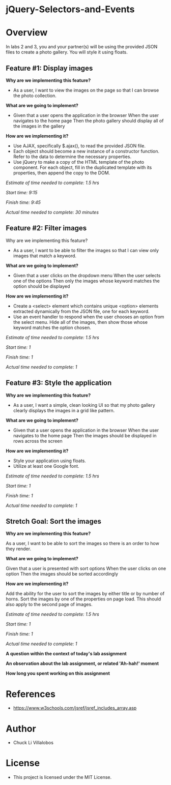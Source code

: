 # jQuery-Selectors-and-Events

# Overview

In labs 2 and 3, you and your partner(s) will be using the provided JSON files to create a photo gallery. You will style it using floats.


## Feature #1: Display images

**Why are we implementing this feature?**

- As a user, I want to view the images on the page so that I can browse the photo collection.

**What are we going to implement?**

- Given that a user opens the application in the browser When the user navigates to the home page Then the photo gallery should display all of the images in the gallery

**How are we implementing it?**

- Use AJAX, specifically $.ajax(), to read the provided JSON file.
- Each object should become a new instance of a constructor function. Refer to the data to determine the necessary properties.
- Use jQuery to make a copy of the HTML template of the photo component. For each object, fill in the duplicated template with its properties, then append the copy to the DOM.

_Estimate of time needed to complete: 1.5 hrs_

_Start time: 9:15_

_Finish time: 9:45_

_Actual time needed to complete: 30  minutes_


## Feature #2: Filter images

Why are we implementing this feature?

- As a user, I want to be able to filter the images so that I can view only images that match a keyword.

**What are we going to implement?**

- Given that a user clicks on the dropdown menu When the user selects one of the options Then only the images whose keyword matches the option should be displayed

**How are we implementing it?**

- Create a \<select> element which contains unique \<option> elements extracted dynamically from the JSON file, one for each keyword.
- Use an event handler to respond when the user chooses an option from the select menu. Hide all of the images, then show those whose keyword matches the option chosen.

_Estimate of time needed to complete: 1.5 hrs_

_Start time: 1_

_Finish time: 1_

_Actual time needed to complete: 1_

## Feature #3: Style the application

**Why are we implementing this feature?**

- As a user, I want a simple, clean looking UI so that my photo gallery clearly displays the images in a grid like pattern.

**What are we going to implement?**

- Given that a user opens the application in the browser When the user navigates to the home page Then the images should be displayed in rows across the screen

**How are we implementing it?**

- Style your application using floats.
- Utilize at least one Google font.

_Estimate of time needed to complete: 1.5 hrs_

_Start time: 1_

_Finish time: 1_

_Actual time needed to complete: 1_

## Stretch Goal: Sort the images

**Why are we implementing this feature?**

As a user, I want to be able to sort the images so there is an order to how they render.

**What are we going to implement?**

Given that a user is presented with sort options When the user clicks on one option Then the images should be sorted accordingly

**How are we implementing it?**

Add the ability for the user to sort the images by either title or by number of horns.
Sort the images by one of the properties on page load. This should also apply to the second page of images.

_Estimate of time needed to complete: 1.5 hrs_

_Start time: 1_

_Finish time: 1_

_Actual time needed to complete: 1_

__A question within the context of today's lab assignment__


__An observation about the lab assignment, or related 'Ah-hah!' moment__


__How long you spent working on this assignment__


# References

- https://www.w3schools.com/jsref/jsref_includes_array.asp


# Author 
- Chuck Li Villalobos

# License
- This project is licensed under the MIT License. 
